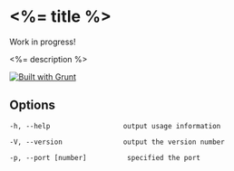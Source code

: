 # <%= title %>

Work in progress!

<%= description %>

[![Built with Grunt](https://cdn.gruntjs.com/builtwith.png)](http://gruntjs.com/)

## Options

```
-h, --help                  output usage information

-V, --version               output the version number

-p, --port [number]          specified the port
```